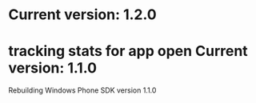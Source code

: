Current version: 1.2.0
=========================
tracking stats for app open
Current version: 1.1.0
=========================
Rebuilding Windows Phone SDK version 1.1.0

